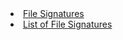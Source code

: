 <li>
 
  <a href="https://www.garykessler.net/library/file_sigs.html" target="_blank" rel="noopener noreferrer">
  File Signatures 
  </a>
</li>
<li>
 
  <a href="https://en.wikipedia.org/wiki/List_of_file_signatures" target="_blank" rel="noopener noreferrer">
   List of File Signatures 
  </a>
</li>
